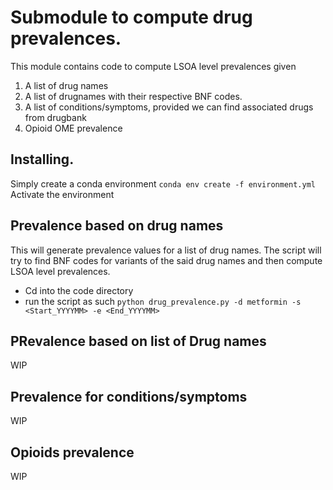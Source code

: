 
# Submodule to compute drug prevalences. 
This module contains code to compute LSOA level prevalences given 
1. A list of drug names 
2. A list of drugnames with their respective BNF codes. 
3. A list of conditions/symptoms, provided we can find associated drugs from drugbank 
4. Opioid OME prevalence 

## Installing. 
Simply create a conda environment ```conda env create -f environment.yml```
Activate the environment 

## Prevalence based on drug names 
This will generate prevalence values for a list of drug names. The script will try to find BNF codes for variants of the said drug names and then compute LSOA level prevalences. 
- Cd into the code directory
- run the script as such ```python drug_prevalence.py -d metformin -s <Start_YYYYMM> -e <End_YYYYMM>```

## PRevalence based on list of Drug names 
WIP

## Prevalence for conditions/symptoms
WIP 

## Opioids prevalence
WIP